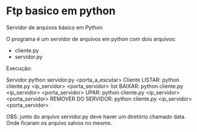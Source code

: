 # Ftp basico em python
Servidor de arquivos básico em Python

O programa é um servidor de arquivos em python com dois arquivos:
 - cliente.py
 - servidor.py
 
Execução:

Servidor
  python servidor.py <porta_a_escutar>
Cliente
  LISTAR: 
    python cliente.py <ip_servidor> <porta_servidor> list
  BAIXAR: 
    python cliente.py <ip_servidor> <porta_servidor> <nome do arquivo no servido> <nome do arquivo a ser salvo localmente>
  UPAR: 
    python cliente.py <ip_servidor> <porta_servidor> <nome do arquivo local> <nome do arquivo no a ser salvo no servidor>
  REMOVER DO SERVIDOR: 
    python cliente.py <ip_servidor> <porta_servidor> <nome do arquivo>

OBS: junto do arquivo servidor.py deve haver um diretório chamado data. Onde ficaram os arquivo salvos no mesmo.
